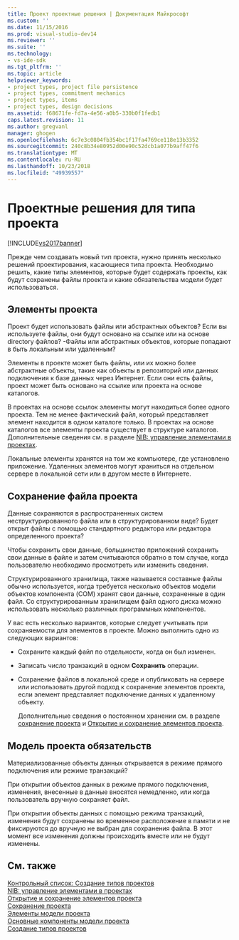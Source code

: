 ```yaml
---
title: Проект проектные решения | Документация Майкрософт
ms.custom: ''
ms.date: 11/15/2016
ms.prod: visual-studio-dev14
ms.reviewer: ''
ms.suite: ''
ms.technology:
- vs-ide-sdk
ms.tgt_pltfrm: ''
ms.topic: article
helpviewer_keywords:
- project types, project file persistence
- project types, commitment mechanics
- project types, items
- project types, design decisions
ms.assetid: f68671fe-fd7a-4e56-a0b5-330b0f1fedb1
caps.latest.revision: 11
ms.author: gregvanl
manager: ghogen
ms.openlocfilehash: 6c7e3c0804fb354bc1f17fa4769ce118e13b3352
ms.sourcegitcommit: 240c8b34e80952d00e90c52dcb1a077b9aff47f6
ms.translationtype: MT
ms.contentlocale: ru-RU
ms.lasthandoff: 10/23/2018
ms.locfileid: "49939557"
---
```

# <a name="project-type-design-decisions"></a>Проектные решения для типа проекта
[!INCLUDE[vs2017banner](../../includes/vs2017banner.md)]

Прежде чем создавать новый тип проекта, нужно принять несколько решений проектирования, касающиеся типа проекта. Необходимо решить, какие типы элементов, которые будет содержать проекты, как будут сохранены файлы проекта и какие обязательства модели будет использоваться.  
  
## <a name="project-items"></a>Элементы проекта  
 Проект будет использовать файлы или абстрактных объектов? Если вы используете файлы, они будут основано на ссылке или на основе directory файлов? -Файлы или абстрактных объектов, которые попадают в быть локальным или удаленным?  
  
 Элементы в проекте может быть файлы, или их можно более абстрактные объекты, такие как объекты в репозиторий или данных подключения к базе данных через Интернет. Если они есть файлы, проект может быть основано на ссылке или проекта на основе каталогов.  
  
 В проектах на основе ссылок элементы могут находиться более одного проекта. Тем не менее фактический файл, который представляет элемент находится в одном каталоге только. В проектах на основе каталогов все элементы проекта существует в структуре каталогов. Дополнительные сведения см. в разделе [NIB: управление элементами в проектах](http://msdn.microsoft.com/en-us/762e606b-7f44-4b66-97a1-e30a703654a0).  
  
 Локальные элементы хранятся на том же компьютере, где установлено приложение. Удаленных элементов могут храниться на отдельном сервере в локальной сети или в другом месте в Интернете.  
  
## <a name="project-file-persistence"></a>Сохранение файла проекта  
 Данные сохраняются в распространенных систем неструктурированного файла или в структурированном виде? Будет открыт файлы с помощью стандартного редактора или редактора определенного проекта?  
  
 Чтобы сохранить свои данные, большинство приложений сохранить свои данные в файле и затем считываются обратно в том случае, когда пользователю необходимо просмотреть или изменить сведения.  
  
 Структурированного хранилища, также называется составные файлы обычно используется, когда требуется несколько объектов модели объектов компонента (COM) хранят свои данные, сохраненные в один файл. Со структурированным хранилищем файл одного диска можно использовать несколько различных программных компонентов.  
  
 У вас есть несколько вариантов, которые следует учитывать при сохраняемости для элементов в проекте. Можно выполнить одно из следующих вариантов:  
  
- Сохраните каждый файл по отдельности, когда он был изменен.  
  
- Записать число транзакций в одном **Сохранить** операции.  
  
- Сохранение файлов в локальной среде и опубликовать на сервере или использовать другой подход к сохранение элементов проекта, если элемент представляет подключение данных к удаленному объекту.  
  
  Дополнительные сведения о постоянном хранении см. в разделе [сохранение проекта](../../extensibility/internals/project-persistence.md) и [Открытие и сохранение элементов проекта](../../extensibility/internals/opening-and-saving-project-items.md).  
  
## <a name="project-commitment-model"></a>Модель проекта обязательств  
 Материализованные объекты данных открывается в режиме прямого подключения или режиме транзакций?  
  
 При открытии объектов данных в режиме прямого подключения, изменения, внесенные в данные вносятся немедленно, или когда пользователь вручную сохраняет файл.  
  
 При открытии объекты данных с помощью режима транзакций, изменения будут сохранены во временное расположение в памяти и не фиксируются до вручную не выбран для сохранения файла. В этот момент все изменения должны происходить вместе или не будут изменены.  
  
## <a name="see-also"></a>См. также  
 [Контрольный список: Создание типов проектов](../../extensibility/internals/checklist-creating-new-project-types.md)   
 [NIB: управление элементами в проектах](http://msdn.microsoft.com/en-us/762e606b-7f44-4b66-97a1-e30a703654a0)   
 [Открытие и сохранение элементов проекта](../../extensibility/internals/opening-and-saving-project-items.md)   
 [Сохранение проекта](../../extensibility/internals/project-persistence.md)   
 [Элементы модели проекта](../../extensibility/internals/elements-of-a-project-model.md)   
 [Основные компоненты модели проекта](../../extensibility/internals/project-model-core-components.md)   
 [Создание типов проектов](../../extensibility/internals/creating-project-types.md)

